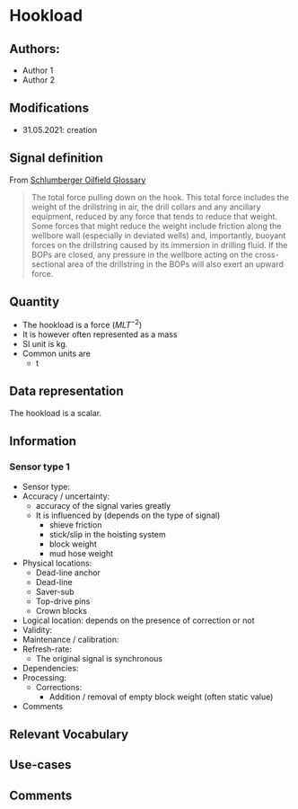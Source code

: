 # Hookload
## Authors: 
- Author 1
- Author 2

## Modifications
- 31.05.2021: creation

## Signal definition
From [Schlumberger Oilfield Glossary](https://glossary.oilfield.slb.com/en/terms/h/hook_load)

> The total force pulling down on the hook. This total force includes the weight of the drillstring in air, the drill collars and any ancillary equipment, reduced by any force that tends to reduce that weight. Some forces that might reduce the weight include friction along the wellbore wall (especially in deviated wells) and, importantly, buoyant forces on the drillstring caused by its immersion in drilling fluid. If the BOPs are closed, any pressure in the wellbore acting on the cross-sectional area of the drillstring in the BOPs will also exert an upward force.


## Quantity
- The hookload is a force ($M L T^{-2}$)
- It is however often represented as a mass
- SI unit is kg.
- Common units are
  - t

## Data representation

The hookload is a scalar. 

## Information

### Sensor type 1
- Sensor type: 
- Accuracy / uncertainty: 
  - accuracy of the signal varies greatly
  - It is influenced by (depends on the type of signal) 
    -  shieve friction
    -  stick/slip in the hoisting system
    -  block weight
    -  mud hose weight
- Physical locations: 
  - Dead-line anchor
  - Dead-line
  - Saver-sub
  - Top-drive pins
  - Crown blocks 
- Logical location: depends on the presence of correction or not
- Validity:
- Maintenance / calibration:
- Refresh-rate: 
  - The original signal is synchronous
- Dependencies:
- Processing: 
  - Corrections:
    - Addition / removal of empty block weight (often static value)  
- Comments

## Relevant Vocabulary

## Use-cases

## Comments